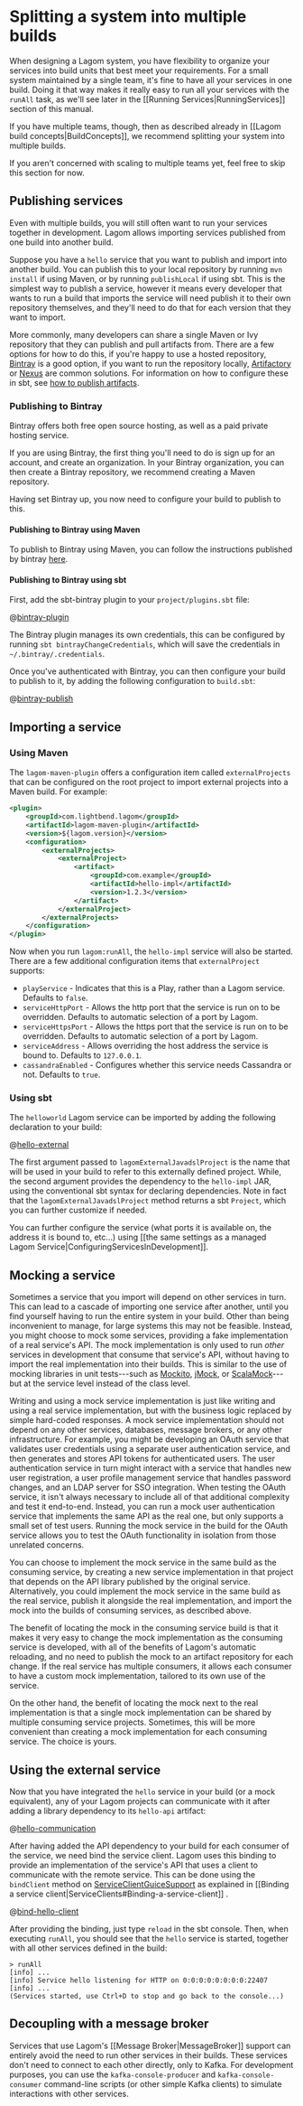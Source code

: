 # Splitting a system into multiple builds

When designing a Lagom system, you have flexibility to organize your services into build units that best meet your requirements. For a small system maintained by a single team, it's fine to have all your services in one build. Doing it that way makes it really easy to run all your services with the `runAll` task, as we'll see later in the [[Running Services|RunningServices]] section of this manual.

If you have multiple teams, though, then as described already in [[Lagom build concepts|BuildConcepts]], we recommend splitting your system into multiple builds.

If you aren't concerned with scaling to multiple teams yet, feel free to skip this section for now.

## Publishing services

Even with multiple builds, you will still often want to run your services together in development.  Lagom allows importing services published from one build into another build.

Suppose you have a `hello` service that you want to publish and import into another build.  You can publish this to your local repository by running `mvn install` if using Maven, or by running `publishLocal` if using sbt.  This is the simplest way to publish a service, however it means every developer that wants to run a build that imports the service will need publish it to their own repository themselves, and they'll need to do that for each version that they want to import.

More commonly, many developers can share a single Maven or Ivy repository that they can publish and pull artifacts from.  There are a few options for how to do this, if you're happy to use a hosted repository, [Bintray](https://bintray.com) is a good option, if you want to run the repository locally, [Artifactory](https://www.jfrog.com/open-source/) or [Nexus](https://www.sonatype.com/products-overview) are common solutions.  For information on how to configure these in sbt, see [how to publish artifacts](https://www.scala-sbt.org/1.x/docs/Publishing.html).

### Publishing to Bintray

Bintray offers both free open source hosting, as well as a paid private hosting service.

If you are using Bintray, the first thing you'll need to do is sign up for an account, and create an organization.  In your Bintray organization, you can then create a Bintray repository, we recommend creating a Maven repository.

Having set Bintray up, you now need to configure your build to publish to this.

#### Publishing to Bintray using Maven

To publish to Bintray using Maven, you can follow the instructions published by bintray [here](https://blog.bintray.com/2015/09/17/publishing-your-maven-project-to-bintray/).

#### Publishing to Bintray using sbt

First, add the sbt-bintray plugin to your `project/plugins.sbt` file:

@[bintray-plugin](code/multiple-builds.sbt)

The Bintray plugin manages its own credentials, this can be configured by running `sbt bintrayChangeCredentials`, which will save the credentials in `~/.bintray/.credentials`.

Once you've authenticated with Bintray, you can then configure your build to publish to it, by adding the following configuration to `build.sbt`:

@[bintray-publish](code/multiple-builds.sbt)

## Importing a service

### Using Maven

The `lagom-maven-plugin` offers a configuration item called `externalProjects` that can be configured on the root project to import external projects into a Maven build.  For example:

```xml
<plugin>
    <groupId>com.lightbend.lagom</groupId>
    <artifactId>lagom-maven-plugin</artifactId>
    <version>${lagom.version}</version>
    <configuration>
        <externalProjects>
            <externalProject>
                <artifact>
                    <groupId>com.example</groupId>
                    <artifactId>hello-impl</artifactId>
                    <version>1.2.3</version>
                </artifact>
            </externalProject>
        </externalProjects>
    </configuration>
</plugin>
```

Now when you run `lagom:runAll`, the `hello-impl` service will also be started.  There are a few additional configuration items that `externalProject` supports:

* `playService` - Indicates that this is a Play, rather than a Lagom service. Defaults to `false`.
* `serviceHttpPort` - Allows the http port that the service is run on to be overridden. Defaults to automatic selection of a port by Lagom.
* `serviceHttpsPort` - Allows the https port that the service is run on to be overridden. Defaults to automatic selection of a port by Lagom.
* `serviceAddress` - Allows overriding the host address the service is bound to. Defaults to `127.0.0.1`.
* `cassandraEnabled` - Configures whether this service needs Cassandra or not. Defaults to `true`.

### Using sbt

The `helloworld` Lagom service can be imported by adding the following declaration to your build:

@[hello-external](code/multiple-builds.sbt)

The first argument passed to `lagomExternalJavadslProject` is the name that will be used in your build to refer to this externally defined project. While, the second argument provides the dependency to the `hello-impl` JAR, using the conventional sbt syntax for declaring dependencies. Note in fact that the `lagomExternalJavadslProject` method returns a sbt `Project`, which you can further customize if needed.

You can further configure the service (what ports it is available on, the address it is bound to, etc...) using [[the same settings as a managed Lagom Service|ConfiguringServicesInDevelopment]].

## Mocking a service

Sometimes a service that you import will depend on other services in turn. This can lead to a cascade of importing one service after another, until you find yourself having to run the entire system in your build. Other than being inconvenient to manage, for large systems this may not be feasible. Instead, you might choose to mock some services, providing a fake implementation of a real service's API. The mock implementation is only used to run _other_ services in development that consume that service's API, without having to import the real implementation into their builds. This is similar to the use of mocking libraries in unit tests---such as [Mockito](https://site.mockito.org/), [jMock](http://jmock.org/), or [ScalaMock](https://scalamock.org/)---but at the service level instead of the class level.

Writing and using a mock service implementation is just like writing and using a real service implementation, but with the business logic replaced by simple hard-coded responses. A mock service implementation should not depend on any other services, databases, message brokers, or any other infrastructure. For example, you might be developing an OAuth service that validates user credentials using a separate user authentication service, and then generates and stores API tokens for authenticated users. The user authentication service in turn might interact with a service that handles new user registration, a user profile management service that handles password changes, and an LDAP server for SSO integration. When testing the OAuth service, it isn't always necessary to include all of that additional complexity and test it end-to-end. Instead, you can run a mock user authentication service that implements the same API as the real one, but only supports a small set of test users. Running the mock service in the build for the OAuth service allows you to test the OAuth functionality in isolation from those unrelated concerns.

You can choose to implement the mock service in the same build as the consuming service, by creating a new service implementation in that project that depends on the API library published by the original service. Alternatively, you could implement the mock service in the same build as the real service, publish it alongside the real implementation, and import the mock into the builds of consuming services, as described above.

The benefit of locating the mock in the consuming service build is that it makes it very easy to change the mock implementation as the consuming service is developed, with all of the benefits of Lagom's automatic reloading, and no need to publish the mock to an artifact repository for each change. If the real service has multiple consumers, it allows each consumer to have a custom mock implementation, tailored to its own use of the service.

On the other hand, the benefit of locating the mock next to the real implementation is that a single mock implementation can be shared by multiple consuming service projects. Sometimes, this will be more convenient than creating a mock implementation for each consuming service. The choice is yours.

## Using the external service

Now that you have integrated the `hello` service in your build (or a mock equivalent), any of your Lagom projects can communicate with it after adding a library dependency to its `hello-api` artifact:

@[hello-communication](code/multiple-builds.sbt)

After having added the API dependency to your build for each consumer of the service, we need bind the service client. Lagom uses this binding to provide an implementation of the service's API that uses a client to communicate with the remote service. This can be done using the `bindClient` method on [ServiceClientGuiceSupport](api/index.html?com/lightbend/lagom/javadsl/client/ServiceClientGuiceSupport.html) as explained in [[Binding a service client|ServiceClients#Binding-a-service-client]] .

@[bind-hello-client](../services/code/docs/services/client/Module.java)

After providing the binding, just type `reload` in the sbt console. Then, when executing `runAll`, you should see that the `hello` service is started, together with all other services defined in the build:


```console
> runAll
[info] ...
[info] Service hello listening for HTTP on 0:0:0:0:0:0:0:0:22407
[info] ...
(Services started, use Ctrl+D to stop and go back to the console...)
```

## Decoupling with a message broker

Services that use Lagom's [[Message Broker|MessageBroker]] support can entirely avoid the need to run other services in their builds. These services don't need to connect to each other directly, only to Kafka. For development purposes, you can use the `kafka-console-producer` and `kafka-console-consumer` command-line scripts (or other simple Kafka clients) to simulate interactions with other services.
